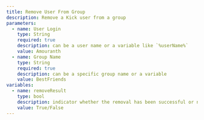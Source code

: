 ```yaml
---
title: Remove User From Group
description: Remove a Kick user from a group
parameters:
  - name: User Login
    type: String
    required: true
    description: can be a user name or a variable like `%userName%`
    value: Amouranth
  - name: Group Name
    type: String
    required: true
    description: can be a specific group name or a variable
    value: BestFriends
variables:
  - name: removeResult
    type: bool
    description: indicator whether the removal has been successful or not
    value: True/False
---
```

